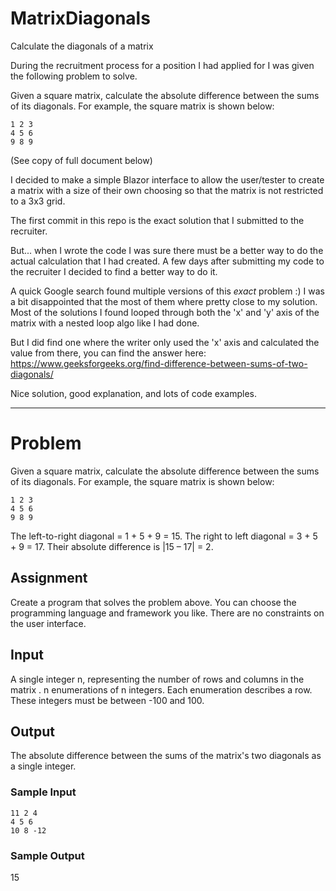 # MatrixDiagonals
Calculate the diagonals of a matrix

During the recruitment process for a position I had applied for I was given the following problem to solve.

Given a square matrix, calculate the absolute difference between the sums of its diagonals. For example,
the square matrix is shown below:
```
1 2 3
4 5 6
9 8 9
```
(See copy of full document below)

I decided to make a simple Blazor interface to allow the user/tester to create a matrix with a size of their own choosing so that the matrix is not restricted to a 3x3 grid.

The first commit in this repo is the exact solution that I submitted to the recruiter. 

But... when I wrote the code I was sure there must be a better way to do the actual calculation that I had created. A few days after submitting my code to the recruiter I decided to find a better way to do it. 

A quick Google search found multiple versions of this *exact* problem :) I was a bit disappointed that the most of them where pretty close to my solution. Most of the solutions I found looped through both the 'x' and 'y' axis of the matrix with a nested loop algo like I had done. 

But I did find one where the writer only used the 'x' axis and calculated the value from there, you can find the answer here:
https://www.geeksforgeeks.org/find-difference-between-sums-of-two-diagonals/

Nice solution, good explanation, and lots of code examples.

------------------------------------------------------
# Problem
Given a square matrix, calculate the absolute difference between the sums of its diagonals. For example,
the square matrix is shown below:
```
1 2 3
4 5 6
9 8 9
```
The left-to-right diagonal = 1 + 5 + 9 = 15. The right to left diagonal = 3 + 5 + 9 = 17. Their absolute
difference is |15 – 17| = 2.
## Assignment
Create a program that solves the problem above. You can choose the programming language and
framework you like. There are no constraints on the user interface.
## Input
A single integer n, representing the number of rows and columns in the matrix .
n enumerations of n integers. Each enumeration describes a row. These integers must be between -100
and 100.
## Output
The absolute difference between the sums of the matrix's two diagonals as a single integer.
### Sample Input
```
11 2 4
4 5 6
10 8 -12
```
### Sample Output
15


